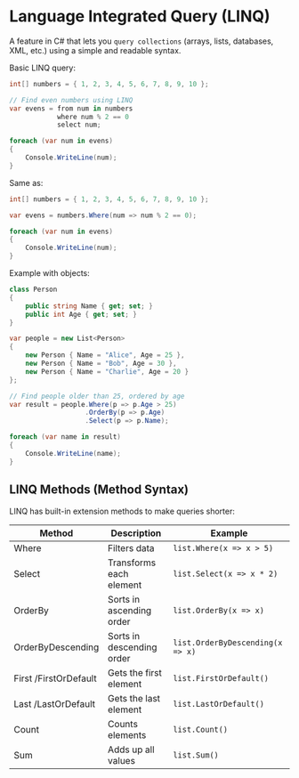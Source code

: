 # Language Integrated Query (LINQ)
A feature in C# that lets you `query collections` (arrays, lists, databases, XML, etc.) using a simple and readable syntax.

Basic LINQ query:
```cs
int[] numbers = { 1, 2, 3, 4, 5, 6, 7, 8, 9, 10 };

// Find even numbers using LINQ
var evens = from num in numbers 
            where num % 2 == 0 
            select num;

foreach (var num in evens)
{
    Console.WriteLine(num);
}
```

Same as:
```cs
int[] numbers = { 1, 2, 3, 4, 5, 6, 7, 8, 9, 10 };

var evens = numbers.Where(num => num % 2 == 0);

foreach (var num in evens)
{
    Console.WriteLine(num);
}
```

Example with objects:
```cs
class Person 
{
    public string Name { get; set; }
    public int Age { get; set; }
}

var people = new List<Person>
{
    new Person { Name = "Alice", Age = 25 },
    new Person { Name = "Bob", Age = 30 },
    new Person { Name = "Charlie", Age = 20 }
};

// Find people older than 25, ordered by age
var result = people.Where(p => p.Age > 25)
                   .OrderBy(p => p.Age)
                   .Select(p => p.Name);

foreach (var name in result)
{
    Console.WriteLine(name);
}
```

## LINQ Methods (Method Syntax)
LINQ has built-in extension methods to make queries shorter:

| Method | Description | Example |
|-|-|-|
| Where | Filters data | `list.Where(x => x > 5)` |
| Select | Transforms each element | `list.Select(x => x * 2)` |
| OrderBy | Sorts in ascending order | `list.OrderBy(x => x)` |
| OrderByDescending | Sorts in descending order | `list.OrderByDescending(x => x)` |
| First /FirstOrDefault | Gets the first element | `list.FirstOrDefault()` |
| Last /LastOrDefault | Gets the last element | `list.LastOrDefault()` |
| Count | Counts elements | `list.Count()` |
| Sum | Adds up all values | `list.Sum()` |